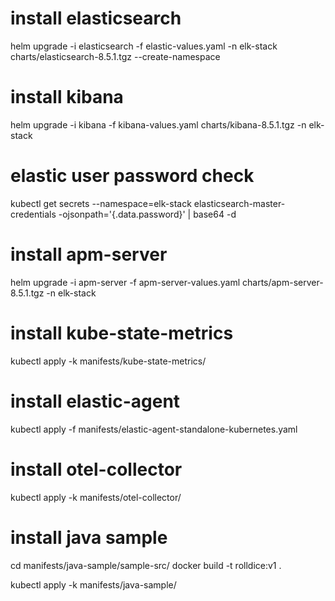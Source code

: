 # install elasticsearch
helm upgrade -i elasticsearch -f elastic-values.yaml -n elk-stack charts/elasticsearch-8.5.1.tgz --create-namespace

# install kibana
helm upgrade -i kibana -f kibana-values.yaml charts/kibana-8.5.1.tgz -n elk-stack

# elastic user password check
kubectl get secrets --namespace=elk-stack elasticsearch-master-credentials -ojsonpath='{.data.password}' | base64 -d

# install apm-server
helm upgrade -i apm-server -f apm-server-values.yaml charts/apm-server-8.5.1.tgz -n elk-stack

# install kube-state-metrics
kubectl apply -k manifests/kube-state-metrics/

# install elastic-agent
kubectl apply -f manifests/elastic-agent-standalone-kubernetes.yaml

# install otel-collector
kubectl apply -k manifests/otel-collector/

# install  java sample
cd manifests/java-sample/sample-src/
docker build -t rolldice:v1 .

kubectl apply -k manifests/java-sample/
